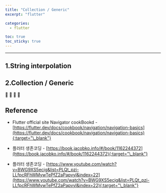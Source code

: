 ```yaml
---
title: "Collection / Generic"
excerpt: "flutter"

categories:
  - flutter

toc: true
toc_sticky: true
---
```


---

## 1.String interpolation

## 2.Collection / Generic

🔶 🔷 📌 🔑

## Reference

- Flutter official site Navigator cookBookd - [https://flutter.dev/docs/cookbook/navigation/navigation-basics](https://flutter.dev/docs/cookbook/navigation/navigation-basics){:target="\_blank"}

- 플러터 생존코딩 - [https://book.jacobko.info/#/book/1162244372](https://book.jacobko.info/#/book/1162244372){:target="\_blank"}

- 플러터 생존코딩 - [https://www.youtube.com/watch?v=BWG9XS5ecig&list=PLQt_pzi-LLfpcRFhWMywTePfZ2aPapvyl&index=22](https://www.youtube.com/watch?v=BWG9XS5ecig&list=PLQt_pzi-LLfpcRFhWMywTePfZ2aPapvyl&index=22){:target="\_blank"}
